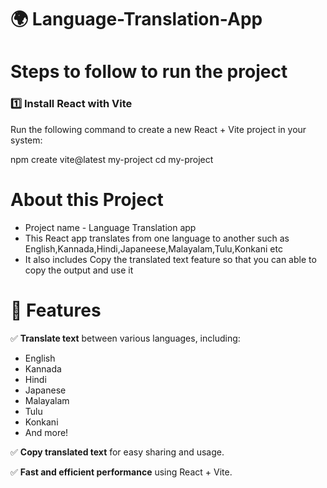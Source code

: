  # 🌍 Language-Translation-App 
# Steps to follow to run the project
### 1️⃣ Install React with Vite  
Run the following command to create a new React + Vite project in your system:  

npm create vite@latest my-project
cd my-project

# About this  Project
* Project name - Language Translation app
* This React app translates from one language to another such as English,Kannada,Hindi,Japaneese,Malayalam,Tulu,Konkani etc
* It also includes Copy the translated text feature so that you can able to copy the output and use it
# 🚀 Features  
✅ **Translate text** between various languages, including:  
   - English  
   - Kannada  
   - Hindi  
   - Japanese  
   - Malayalam  
   - Tulu  
   - Konkani  
   - And more!  

✅ **Copy translated text** for easy sharing and usage.  

✅ **Fast and efficient performance** using React + Vite.  







